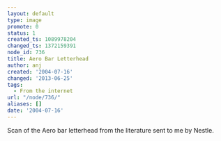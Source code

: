 ```yaml
---
layout: default
type: image
promote: 0
status: 1
created_ts: 1089978204
changed_ts: 1372159391
node_id: 736
title: Aero Bar Letterhead
author: anj
created: '2004-07-16'
changed: '2013-06-25'
tags:
  - From the internet
url: "/node/736/"
aliases: []
date: '2004-07-16'
---
```

Scan of the Aero bar letterhead from the literature sent to me by Nestle.
